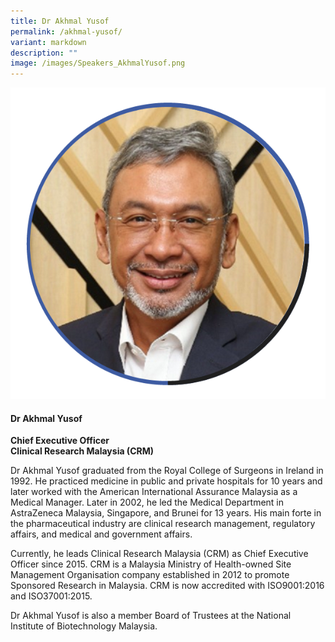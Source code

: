 ```yaml
---
title: Dr Akhmal Yusof
permalink: /akhmal-yusof/
variant: markdown
description: ""
image: /images/Speakers_AkhmalYusof.png
---
```

<div class="row">
<div class="col is-3">
<img src="/images/Speakers_AkhmalYusof.png">
</div>
<div class="col is-9 speaker-details">
	<h4><b>Dr Akhmal Yusof</b></h4>
<b>Chief Executive Officer<br>
Clinical Research Malaysia (CRM)</b>
	
<p>Dr Akhmal Yusof graduated from the Royal College of Surgeons in Ireland in 1992. He practiced medicine in public and private hospitals for 10 years and later worked with the American International Assurance Malaysia as a Medical Manager. Later in 2002, he led the Medical Department in AstraZeneca Malaysia, Singapore, and Brunei for 13 years. His main forte in the pharmaceutical industry are clinical research management, regulatory affairs, and medical and government affairs. </p>
	
<p>Currently, he leads Clinical Research Malaysia (CRM) as Chief Executive Officer since 2015. CRM is a Malaysia Ministry of Health-owned Site Management Organisation company established in 2012 to promote Sponsored Research in Malaysia. CRM is now accredited with ISO9001:2016 and ISO37001:2015. 

Dr Akhmal Yusof is also a member Board of Trustees at the National Institute of Biotechnology Malaysia.
</p>
</div>
</div>
